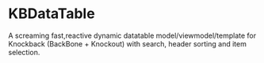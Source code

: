 KBDataTable
===========

A screaming fast,reactive dynamic datatable model/viewmodel/template for Knockback (BackBone + Knockout) with search, header sorting and item selection.
